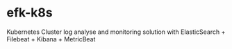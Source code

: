# efk-k8s
Kubernetes Cluster log analyse and monitoring solution with ElasticSearch + Filebeat + Kibana + MetricBeat 
